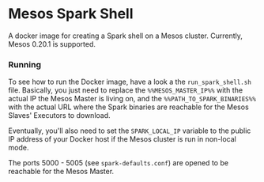 # Mesos Spark Shell

A docker image for creating a Spark shell on a Mesos cluster. Currently, Mesos 0.20.1 is supported.

### Running

To see how to run the Docker image, have a look a the `run_spark_shell.sh` file. Basically, you just need to replace the `%%MESOS_MASTER_IP%%` with the actual IP the Mesos Master is living on, and the `%%PATH_TO_SPARK_BINARIES%%` with the actual URL where the Spark binaries are reachable for the Mesos Slaves' Executors to download.

Eventually, you'll also need to set the `SPARK_LOCAL_IP` variable to the public IP address of your Docker host if the Mesos cluster is run in non-local mode. 

The ports 5000 - 5005 (see `spark-defaults.conf`) are opened to be reachable for the Mesos Master.
